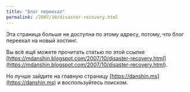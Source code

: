 ```yaml
---
title: "Блог переехал"
permalink: /2007/10/disaster-recovery.html
---
```

Эта страница больше не доступна по этому адресу, потому, что блог переехал на новый хостинг.

Вы всё ещё можете прочитать статью по этой ссылке [https://mdanshin.blogspot.com/2007/10/disaster-recovery.html](https://mdanshin.blogspot.com/2007/10/disaster-recovery.html).

Но лучше зайдите на главную страницу [https://danshin.ms](https://danshin.ms) и воспользуйтесь поиском.